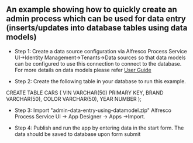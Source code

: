 
## An example showing how to quickly create an admin process which can be used for data entry (inserts/updates into database tables using data models)


*	Step 1:	Create a data source configuration via Alfresco Process Service UI->Identity Management->Tenants->Data sources so that data models can be configured to use this connection to connect to the database. For more details on data models please refer [User Guide](http://docs.alfresco.com/process-services1.6/topics/data_models.html)

* 	Step 2: Create the following table in your database to run this example.

CREATE TABLE CARS ( VIN VARCHAR(50) PRIMARY KEY, BRAND VARCHAR(50), COLOR VARCHAR(50), YEAR NUMBER );

*	Step 3: Import "admin-data-entry-using-datamodel.zip" Alfresco Process Service UI -> App Designer -> Apps ->Import. 

* 	Step 4: Publish and run the app by entering data in the start form. The data should be saved to database upon form submit


